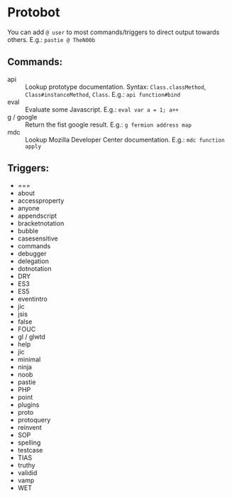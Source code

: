 # Protobot

You can add `@ user` to most commands/triggers to direct output towards others. E.g.: `pastie @ TheN00b`

## Commands:

<dl>
  <dt>api</dt>
  <dd>Lookup prototype documentation. Syntax: <code>Class.classMethod</code>, <code>Class#instanceMethod</code>, <code>Class</code>. E.g.: <code>api function#bind</code></dd>

  <dt>eval</dt>
  <dd>Evaluate some Javascript. E.g.: <code>eval var a = 1; a++</code></dd>

  <dt>g / google</dt>
  <dd>Return the fist google result. E.g.: <code>g fermion address map</code></dd>

  <dt>mdc</dt>
  <dd>Lookup Mozilla Developer Center documentation. E.g.: <code>mdc function apply</code></dd>
</dl>

## Triggers:

* ===
* about
* accessproperty
* anyone
* appendscript
* bracketnotation
* bubble
* casesensitive
* commands
* debugger
* delegation
* dotnotation
* DRY
* ES3
* ES5
* eventintro
* jic
* jsis
* false
* FOUC
* gl / glwtd
* help
* jic
* minimal
* ninja
* noob
* pastie
* PHP
* point
* plugins
* proto
* protoquery
* reinvent
* SOP
* spelling
* testcase
* TIAS
* truthy
* validid
* vamp
* WET

